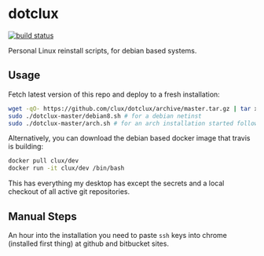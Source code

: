 # dotclux
[![build status](https://secure.travis-ci.org/clux/dotclux.svg)](http://travis-ci.org/clux/dotclux)

Personal Linux reinstall scripts, for debian based systems.

## Usage
Fetch latest version of this repo and deploy to a fresh installation:

```sh
wget -qO- https://github.com/clux/dotclux/archive/master.tar.gz | tar xz
sudo ./dotclux-master/debian8.sh # for a debian netinst
sudo ./dotclux-master/arch.sh # for an arch installation started following archboot.sh
```

Alternatively, you can download the debian based docker image that travis is building:

```sh
docker pull clux/dev
docker run -it clux/dev /bin/bash
```

This has everything my desktop has except the secrets and a local checkout of all active git repositories.

## Manual Steps
An hour into the installation you need to paste `ssh` keys into chrome (installed first thing) at github and bitbucket sites.
